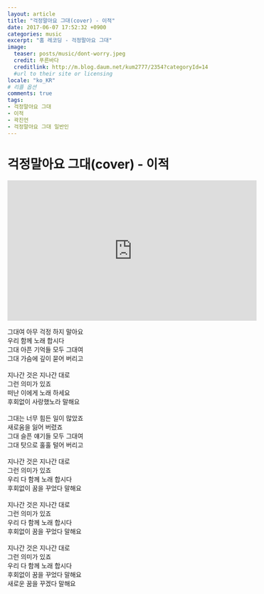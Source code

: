 ```yaml
---
layout: article
title: "걱정말아요 그대(cover) - 이적"
date: 2017-06-07 17:52:32 +0900
categories: music
excerpt: "홈 레코딩 - 걱정말아요 그대"
image:
  teaser: posts/music/dont-worry.jpeg
  credit: 푸른바다
  creditlink: http://m.blog.daum.net/kum2777/2354?categoryId=14
  #url to their site or licensing
locale: "ko_KR"
# 리플 옵션
comments: true
tags:
- 걱정말아요 그대
- 이적
- 곽진언
- 걱정말아요 그대 일반인
---
```


# 걱정말아요 그대(cover) - 이적

<iframe width="560" height="315" src="https://www.youtube.com/embed/iNkQuEVsKJA" frameborder="0" allowfullscreen></iframe>

그대여 아무 걱정 하지 말아요 <br>
우리 함께 노래 합시다 <br>
그대 아픈 기억들 모두 그대여 <br>
그대 가슴에 깊이 묻어 버리고 <br>
<br>
지나간 것은 지나간 대로 <br>
그런 의미가 있죠 <br>
떠난 이에게 노래 하세요<br>
후회없이 사랑했노라 말해요<br>
<br>
그대는 너무 힘든 일이 많았죠<br>
새로움을 잃어 버렸죠<br>
그대 슬픈 얘기들 모두 그대여<br>
그대 탓으로 훌훌 털어 버리고<br>
<br>
지나간 것은 지나간 대로<br>
그런 의미가 있죠<br>
우리 다 함께 노래 합시다<br>
후회없이 꿈을 꾸었다 말해요<br>
<br>
지나간 것은 지나간 대로<br>
그런 의미가 있죠<br>
우리 다 함께 노래 합시다<br>
후회없이 꿈을 꾸었다 말해요<br>
<br>
지나간 것은 지나간 대로<br>
그런 의미가 있죠<br>
우리 다 함께 노래 합시다<br>
후회없이 꿈을 꾸었다 말해요<br>
새로운 꿈을 꾸겠다 말해요﻿<br>
